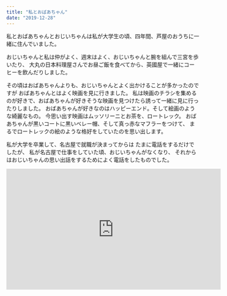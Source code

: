 ```yaml
---
title: "私とおばあちゃん"
date: "2019-12-28"
---
```


私とおばあちゃんとおじいちゃんは私が大学生の頃、四年間、芦屋のおうちに一緒に住んでいました。

おじいちゃんと私は仲がよく、週末はよく、おじいちゃんと腕を組んで三宮を歩いたり、
大丸の日本料理屋さんでお昼ご飯を食べてから、英國屋で一緒にコーヒーを飲んだりしました。

その頃はおばあちゃんよりも、おじいちゃんとよく出かけることが多かったのですが
おばあちゃんとはよく映画を見に行きました。
私は映画のチラシを集めるのが好きで、おばあちゃんが好きそうな映画を見つけたら誘って一緒に見に行ったりしました。
おばあちゃんが好きなのはハッピーエンド。そして絵画のような綺麗なもの。
今思い出す映画はムッソリーニとお茶を、ロートレック。
おばあちゃんが黒いコートに黒いベレー帽、そして真っ赤なマフラーをつけて、
まるでロートレックの絵のような格好をしていたのを思い出します。

私が大学を卒業して、名古屋で就職が決まってからは
たまに電話をするだけでしたが、
私が名古屋で仕事をしていた頃、おじいちゃんがなくなり、
それからはおじいちゃんの思い出話をするためによく電話をしたものでした。

<iframe width="560" height="315" src="https://www.youtube.com/embed/4n0xNbfJLR8" frameborder="0" allowfullscreen></iframe>
